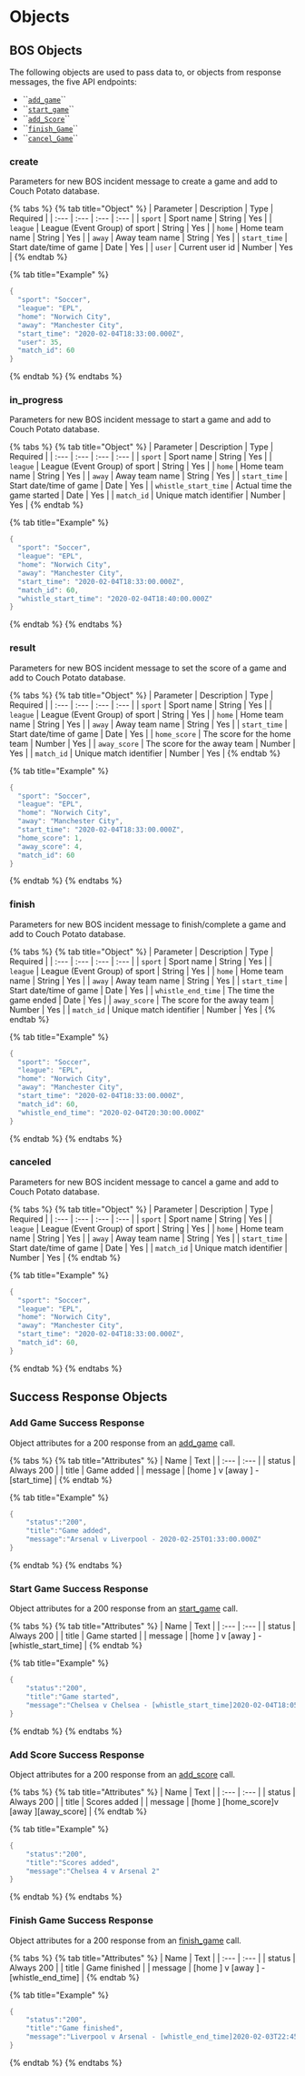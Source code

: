 # Objects

## BOS Objects

The following objects are used to pass data to, or objects from response messages, the five API endpoints:

* \`\`[`add_game`](./#add_game)\`\`
* \`\`[`start_game`](./#start_game)\`\`
* \`\`[`add_Score`](./#add_score)\`\`
* \`\`[`finish_Game`](./#finish_game)\`\`
* \`\`[`cancel_Game`](./#cancel_game)\`\`

### create

Parameters for new BOS incident message to create a game and add to Couch Potato database.

{% tabs %}
{% tab title="Object" %}
| Parameter | Description | Type | Required |
| :--- | :--- | :--- | :--- |
| `sport` | Sport name | String | Yes |
| `league` | League \(Event Group\) of sport | String | Yes |
| `home` | Home team name | String | Yes |
| `away` | Away team name | String | Yes |
| `start_time` | Start date/time of game | Date | Yes |
| `user` | Current user id | Number | Yes |
{% endtab %}

{% tab title="Example" %}
```csharp
{
  "sport": "Soccer",
  "league": "EPL",
  "home": "Norwich City",
  "away": "Manchester City",
  "start_time": "2020-02-04T18:33:00.000Z",
  "user": 35,
  "match_id": 60
}
```
{% endtab %}
{% endtabs %}

### in\_progress

Parameters for new BOS incident message to start a game and add to Couch Potato database.

{% tabs %}
{% tab title="Object" %}
| Parameter | Description | Type | Required |
| :--- | :--- | :--- | :--- |
| `sport` | Sport name | String | Yes |
| `league` | League \(Event Group\) of sport | String | Yes |
| `home` | Home team name | String | Yes |
| `away` | Away team name | String | Yes |
| `start_time` | Start date/time of game | Date | Yes |
| `whistle_start_time` | Actual time the game started | Date | Yes |
| `match_id` | Unique match identifier | Number | Yes |
{% endtab %}

{% tab title="Example" %}
```csharp
{
  "sport": "Soccer",
  "league": "EPL",
  "home": "Norwich City",
  "away": "Manchester City",
  "start_time": "2020-02-04T18:33:00.000Z",
  "match_id": 60,
  "whistle_start_time": "2020-02-04T18:40:00.000Z"
}
```
{% endtab %}
{% endtabs %}

### result 

Parameters for new BOS incident message to set the score of a game and add to Couch Potato database.

{% tabs %}
{% tab title="Object" %}
| Parameter | Description | Type | Required |
| :--- | :--- | :--- | :--- |
| `sport` | Sport name | String | Yes |
| `league` | League \(Event Group\) of sport | String | Yes |
| `home` | Home team name | String | Yes |
| `away` | Away team name | String | Yes |
| `start_time` | Start date/time of game | Date | Yes |
| `home_score` | The score for the home team | Number | Yes |
| `away_score` | The score for the away team | Number | Yes |
| `match_id` | Unique match identifier | Number | Yes |
{% endtab %}

{% tab title="Example" %}
```csharp
{
  "sport": "Soccer",
  "league": "EPL",
  "home": "Norwich City",
  "away": "Manchester City",
  "start_time": "2020-02-04T18:33:00.000Z",
  "home_score": 1,
  "away_score": 4,
  "match_id": 60
}
```
{% endtab %}
{% endtabs %}

### finish 

Parameters for new BOS incident message to finish/complete a game and add to Couch Potato database.

{% tabs %}
{% tab title="Object" %}
| Parameter | Description | Type | Required |
| :--- | :--- | :--- | :--- |
| `sport` | Sport name | String | Yes |
| `league` | League \(Event Group\) of sport | String | Yes |
| `home` | Home team name | String | Yes |
| `away` | Away team name | String | Yes |
| `start_time` | Start date/time of game | Date | Yes |
| `whistle_end_time` | The time the game ended | Date | Yes |
| `away_score` | The score for the away team | Number | Yes |
| `match_id` | Unique match identifier | Number | Yes |
{% endtab %}

{% tab title="Example" %}
```csharp
{
  "sport": "Soccer",
  "league": "EPL",
  "home": "Norwich City",
  "away": "Manchester City",
  "start_time": "2020-02-04T18:33:00.000Z",
  "match_id": 60,
  "whistle_end_time": "2020-02-04T20:30:00.000Z"
}
```
{% endtab %}
{% endtabs %}

### canceled

Parameters for new BOS incident message to cancel a game and add to Couch Potato database.

{% tabs %}
{% tab title="Object" %}
| Parameter | Description | Type | Required |
| :--- | :--- | :--- | :--- |
| `sport` | Sport name | String | Yes |
| `league` | League \(Event Group\) of sport | String | Yes |
| `home` | Home team name | String | Yes |
| `away` | Away team name | String | Yes |
| `start_time` | Start date/time of game | Date | Yes |
| `match_id` | Unique match identifier | Number | Yes |
{% endtab %}

{% tab title="Example" %}
```csharp
{
  "sport": "Soccer",
  "league": "EPL",
  "home": "Norwich City",
  "away": "Manchester City",
  "start_time": "2020-02-04T18:33:00.000Z",
  "match_id": 60,
}
```
{% endtab %}
{% endtabs %}

## Success Response Objects

### Add Game Success Response 

Object attributes for a 200 response from an [add\_game](./#add_game) call.

{% tabs %}
{% tab title="Attributes" %}
| Name | Text |
| :--- | :--- |
| status | Always 200 |
| title | Game added |
| message | \[home \] v \[away \] - \[start\_time\] |
{% endtab %}

{% tab title="Example" %}
```java
{
    "status":"200",
    "title":"Game added",
    "message":"Arsenal v Liverpool - 2020-02-25T01:33:00.000Z"
}
```
{% endtab %}
{% endtabs %}

### Start Game Success Response 

Object attributes for a 200 response from an [start\_game](./#start_game) call.

{% tabs %}
{% tab title="Attributes" %}
| Name | Text |
| :--- | :--- |
| status | Always 200 |
| title | Game started |
| message | \[home \] v \[away \] - \[whistle\_start\_time\] |
{% endtab %}

{% tab title="Example" %}
```java
{
    "status":"200",
    "title":"Game started",
    "message":"Chelsea v Chelsea - [whistle_start_time]2020-02-04T18:05:47.736Z"
}
```
{% endtab %}
{% endtabs %}

### Add Score Success Response 

Object attributes for a 200 response from an [add\_score](./#add_score) call.

{% tabs %}
{% tab title="Attributes" %}
| Name | Text |
| :--- | :--- |
| status | Always 200 |
| title | Scores added |
| message | \[home \] \[home\_score\]v \[away \]\[away\_score\]  |
{% endtab %}

{% tab title="Example" %}
```java
{
    "status":"200",
    "title":"Scores added",
    "message":"Chelsea 4 v Arsenal 2"
}
```
{% endtab %}
{% endtabs %}

### Finish Game Success Response 

Object attributes for a 200 response from an [finish\_game](./#finish_game) call.

{% tabs %}
{% tab title="Attributes" %}
| Name | Text |
| :--- | :--- |
| status | Always 200 |
| title | Game finished |
| message | \[home \] v \[away \] - \[whistle\_end\_time\] |
{% endtab %}

{% tab title="Example" %}
```java
{
    "status":"200",
    "title":"Game finished",
    "message":"Liverpool v Arsenal - [whistle_end_time]2020-02-03T22:45:00.000Z"
}
```
{% endtab %}
{% endtabs %}

